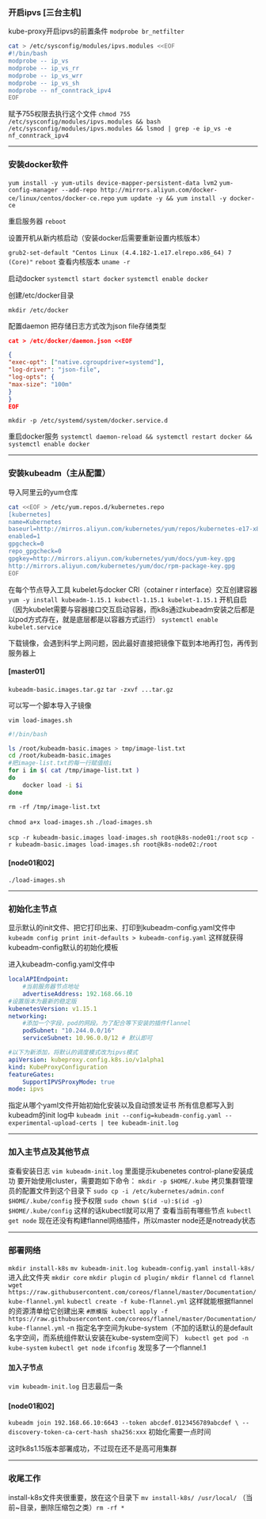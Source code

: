 ### 开启ipvs [三台主机]
kube-proxy开启ipvs的前置条件
`modprobe br_netfilter`

```bash
cat > /etc/sysconfig/modules/ipvs.modules <<EOF
#!/bin/bash
modprobe -- ip_vs
modprobe -- ip_vs_rr
modprobe -- ip_vs_wrr
modprobe -- ip_vs_sh
modprobe -- nf_conntrack_ipv4
EOF
```

赋予755权限去执行这个文件
`chmod 755 /etc/sysconfig/modules/ipvs.modules && bash /etc/sysconfig/modules/ipvs.modules && lsmod | grep -e ip_vs -e nf_conntrack_ipv4`

---------------------------------------------------------------
### 安装docker软件

`yum install -y yum-utils device-mapper-persistent-data lvm2`
`yum-config-manager --add-repo http://mirrors.aliyun.com/docker-ce/linux/centos/docker-ce.repo`
`yum update -y && yum install -y docker-ce`

重启服务器
`reboot`

设置开机从新内核启动（安装docker后需要重新设置内核版本）

`grub2-set-default "Centos Linux (4.4.182-1.e17.elrepo.x86_64) 7 (Core)"`
`reboot`
查看内核版本
`uname -r`

启动docker
`systemctl start docker`
`systemctl enable docker`

创建/etc/docker目录

`mkdir /etc/docker`

配置daemon 把存储日志方式改为json file存储类型

```json
cat > /etc/docker/daemon.json <<EOF

{
"exec-opt": ["native.cgroupdriver=systemd"],
"log-driver": "json-file",
"log-opts": {
"max-size": "100m"
}
}
EOF
```

`mkdir -p /etc/systemd/system/docker.service.d`

重启docker服务
`systemctl daemon-reload && systemctl restart docker && systemctl enable docker`

-----------------------------------------------------
### 安装kubeadm（主从配置）
导入阿里云的yum仓库

```bash
cat <<EOF > /etc/yum.repos.d/kubernetes.repo
[kubernetes]
name=Kubernetes
baseurl=http://mirros.aliyun.com/kubernetes/yum/repos/kubernetes-e17-x86_64
enabled=1
gpgcheck=0
repo_gpgcheck=0
gpgkey=http://mirrors.aliyun.com/kubernetes/yum/docs/yum-key.gpg
http://mirrors.aliyun.com/kubernetes/yum/doc/rpm-package-key.gpg
EOF
```

在每个节点导入工具
kubelet与docker CRI（cotainer r interface）交互创建容器
`yum -y install kubeadm-1.15.1 kubectl-1.15.1 kubelet-1.15.1`
开机自启（因为kubelet需要与容器接口交互启动容器，而k8s通过kubeadm安装之后都是以pod方式存在，就是底层都是以容器方式运行）
`systemctl enable kubelet.service`

下载镜像，会遇到科学上网问题，因此最好直接把镜像下载到本地再打包，再传到服务器上
#### [master01]
`kubeadm-basic.images.tar.gz`
`tar -zxvf ...tar.gz`

可以写一个脚本导入子镜像

`vim load-images.sh`

```bash
#!/bin/bash

ls /root/kubeadm-basic.images > tmp/image-list.txt
cd /root/kubeadm-basic.images
#把image-list.txt的每一行赋值给i
for i in $( cat /tmp/image-list.txt )
do 
    docker load -i $i
done
```

`rm -rf /tmp/image-list.txt`

`chmod a+x load-images.sh`
`./load-images.sh`

`scp -r kubeadm-basic.images load-images.sh root@k8s-node01:/root`
`scp -r kubeadm-basic.images load-images.sh root@k8s-node02:/root`

#### [node01和02]
`./load-images.sh`

----------------------------------------------------
### 初始化主节点
显示默认的init文件、把它打印出来、打印到kubeadm-config.yaml文件中
`kubeadm config print init-defaults > kubeadm-config.yaml`
这样就获得kubeadm-config默认的初始化模板

进入kubeadm-config.yaml文件中

```yaml
localAPIEndpoint:
    #当前服务器节点地址
    advertiseAddress: 192.168.66.10
#设置版本为最新的稳定版
kubenetesVersion: v1.15.1
networking:
    #添加一个字段，pod的网段。为了配合等下安装的插件flannel
    podSubnet: "10.244.0.0/16"
    serviceSubnet: 10.96.0.0/12 # 默认即可

#以下为新添加，将默认的调度模式改为ipvs模式
apiVersion: kubeproxy.config.k8s.io/v1alpha1
kind: KubeProxyConfiguration
featureGates:
    SupportIPVSProxyMode: true
mode: ipvs
```



指定从哪个yaml文件开始初始化安装以及自动颁发证书
所有信息都写入到kubeadm的init log中
`kubeadm init --config=kubeadm-config.yaml --experimental-upload-certs | tee kubeadm-init.log`

--------------------------------------------------------------------
### 加入主节点及其他节点

查看安装日志
`vim kubeadm-init.log`
里面提示kubenetes control-plane安装成功
要开始使用cluster，需要跑如下命令：
`mkdir -p $HOME/.kube`
拷贝集群管理员的配置文件到这个目录下
`sudo cp -i /etc/kubernetes/admin.conf $HOME/.kube/config`
授予权限
`sudo chown $(id -u):$(id -g) $HOME/.kube/config`
这样的话kubectl就可以用了
查看当前有哪些节点
`kubectl get node`
现在还没有构建flannel网络插件，所以master node还是notready状态

-------------------------------------------------------------------
### 部署网络
`mkdir install-k8s`
`mv kubeadm-init.log kubeadm-config.yaml install-k8s/`
进入此文件夹
`mkdir core`
`mkdir plugin`
`cd plugin/`
`mkdir flannel`
`cd flannel`
`wget https://raw.githubusercontent.com/coreos/flannel/master/Documentation/kube-flannel.yml`
`kubectl create -f kube-flannel.yml`
这样就能根据flannel的资源清单给它创建出来
`#原模版 kubectl apply -f https://raw.githubusercontent.com/coreos/flannel/master/Documentation/kube-flannel.yml`
-n 指定名字空间为kube-system（不加的话默认的是default名字空间，而系统组件默认安装在kube-system空间下）
`kubectl get pod -n kube-system`
`kubectl get node`
`ifconfig` 
发现多了一个flannel.1

#### 加入子节点
`vim kubeadm-init.log` 日志最后一条

#### [node01和02]
`kubeadm join 192.168.66.10:6643 --token abcdef.0123456789abcdef \
        --discovery-token-ca-cert-hash sha256:xxx`
初始化需要一点时间

这时k8s1.15版本部署成功，不过现在还不是高可用集群

----------------------------------------------------------------------------
### 收尾工作
install-k8s文件夹很重要，放在这个目录下
`mv install-k8s/ /usr/local/`
（当前~目录，删除压缩包之类）`rm -rf *`
